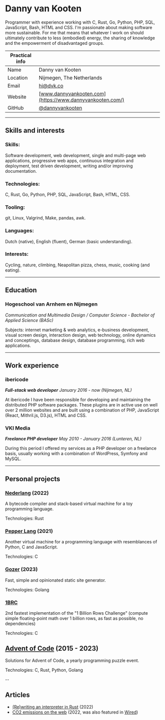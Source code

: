 Danny van Kooten
==================

Programmer with experience working with C, Rust, Go, Python, PHP, SQL, JavaScript, Bash, HTML and CSS. I'm passionate about making software more sustainable. For me that means that whatever I work on should ultimately contribute to less (embodied) energy, the sharing of knowledge and the empowerment of disadvantaged groups. 

| Practical info |  |
| --- | --- |
| Name | Danny van Kooten |
| Location | Nijmegen, The Netherlands |
| Email | [hi@dvk.co](mailto:hi@dvk.co) |
| Website | [www.dannyvankooten.com](https://www.dannyvankooten.com/) |
| GitHub | [@dannyvankooten](https://github.com/dannyvankooten) |

---

## Skills and interests

### Skills:
Software development, web development, single and multi-page web applications, progressive web apps, continuous integration and deployment, test driven development, writing and/or improving documentation.

### Technologies:
C, Rust, Go, Python, PHP, SQL, JavaScript, Bash, HTML, CSS.

### Tooling:
git, Linux, Valgrind, Make, pandas, awk.

### Languages:
Dutch (native), English (fluent), German (basic understanding).

### Interests:
Cycling, nature, climbing, Neapolitan pizza, chess, music, cooking (and eating).

---

## Education

### Hogeschool van Arnhem en Nijmegen
_Communication and Multimedia Design / Computer Science - Bachelor of Applied Science (BASc)_

Subjects: internet marketing & web analytics, e-business development, visual screen design, interaction design, web technology, online dynamics and conceptings, database design, database programming, rich web applications.

---

## Work experience

### ibericode
_**Full-stack web developer**_
_January 2016 - now (Nijmegen, NL)_

At ibericode I have been responsible for developing and maintaining the distributed PHP software packages. These plugins are in active use on well over 2 million websites and are built using a combination of PHP, JavaScript (React, Mithril.js, D3.js), HTML and CSS.

### VKI Media
_**Freelance PHP developer**_
_May 2010 - January 2016 (Lunteren, NL)_

During this period I offered my services as a PHP developer on a freelance basis, usually working with a combination of WordPress, Symfony and MySQL.


---

## Personal projects

### [Nederlang](https://github.com/dannyvankooten/nederlang) (2022)

A bytecode compiler and stack-based virtual machine for a toy programming language.

Technologies: Rust

### [Pepper Lang](https://github.com/dannyvankooten/pepper-lang) (2021)

Another virtual machine for a programming language with resemblances of Python, C and JavaScript.

Technologies: C

### [Gozer](https://github.com/dannyvankooten/gozer) (2023)

Fast, simple and opinionated static site generator.

Technologies: Golang

### [1BRC](https://github.com/dannyvankooten/1brc)

2nd fastest implementation of the "1 Billion Rows Challenge" (compute simple floating-point math over 1 billion rows, as fast as possible, no dependencies)

Technologies: C

## [Advent of Code](https://github.com/dannyvankooten/advent-of-code) (2015 - 2023)

Solutions for Advent of Code, a yearly programming puzzle event.

Technologies: C, Rust, Python, Golang

--

## Articles

- [(Re)writing an interpreter in Rust](https://www.dannyvankooten.com/blog/2022/rewriting-interpreter-rust/) (2022)
- [CO2 emissions on the web](https://www.dannyvankooten.com/blog/2020/website-carbon-emissions/) (2022, was also featured in [Wired](https://www.wired.com/story/sustainable-software-design-climate-change/))

